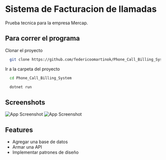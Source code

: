 
# Sistema de Facturacion de llamadas

Prueba tecnica para la empresa Mercap. 


## Para correr el programa

Clonar el proyecto 

```bash
  git clone https://github.com/federicoomartinok/Phone_Call_Billing_System
```

Ir a la carpeta del proyecto

```bash
  cd Phone_Call_Billing_System
```

```bash
  dotnet run
```


## Screenshots

![App Screenshot](https://i.ibb.co/hCVLfdd/img1.png)
![App Screenshot](https://i.gyazo.com/f8414708a3baa74e46f4ade9270faa9b.png)



## Features

- Agregar una base de datos
- Armar una API
- Implementar patrones de diseño


